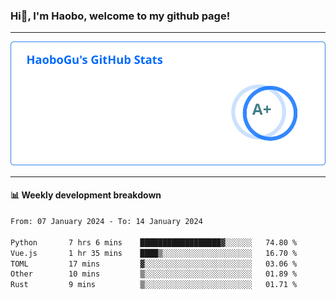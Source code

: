 <!--<h2 align="center"> Hi👋, I'm Haobo, welcome to my github page! </h2>-->
### Hi👋, I'm Haobo, welcome to my github page!
-------

<img href="https://github.com/HaoboGu" src="assets/stats.svg" alt="github stats" /> 

-------

#### 📊 **Weekly development breakdown**
<!--START_SECTION:waka-->

```txt
From: 07 January 2024 - To: 14 January 2024

Python       7 hrs 6 mins    ██████████████████▓░░░░░░   74.80 %
Vue.js       1 hr 35 mins    ████▒░░░░░░░░░░░░░░░░░░░░   16.70 %
TOML         17 mins         ▓░░░░░░░░░░░░░░░░░░░░░░░░   03.06 %
Other        10 mins         ▒░░░░░░░░░░░░░░░░░░░░░░░░   01.89 %
Rust         9 mins          ▒░░░░░░░░░░░░░░░░░░░░░░░░   01.71 %
```

<!--END_SECTION:waka-->
<!--
backup url: https://github-readme-status-dusky-ten.vercel.app/api?username=HaoboGu&count_private=true&show_icons=true&theme=transparent&border_color=2f80ed
-->
<!--
**HaoboGu/HaoboGu** is a ✨ _special_ ✨ repository because its `README.md` (this file) appears on your GitHub profile.

Here are some ideas to get you started:

- 🔭 I’m currently working on AI-assisted programming tools
- 🌱 I’m currently learning ...
- 👯 I’m looking to collaborate on ...
- 🤔 I’m looking for help with ...
- 💬 Ask me about ...
- 📫 How to reach me: ...
- 😄 Pronouns: ...
- ⚡ Fun fact: ...
-->
